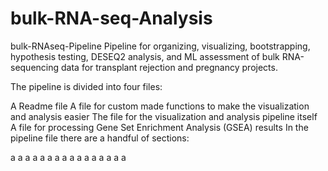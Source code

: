# bulk-RNA-seq-Analysis

bulk-RNAseq-Pipeline
Pipeline for organizing, visualizing, bootstrapping, hypothesis testing, DESEQ2 analysis, and ML assessment of bulk RNA-sequencing data for transplant rejection and pregnancy projects.

The pipeline is divided into four files:

A Readme file
A file for custom made functions to make the visualization and analysis easier
The file for the visualization and analysis pipeline itself
A file for processing Gene Set Enrichment Analysis (GSEA) results
In the pipeline file there are a handful of sections:

a
a
a
a
a
a
a
a
a
a
a
a
a
a
a
a
